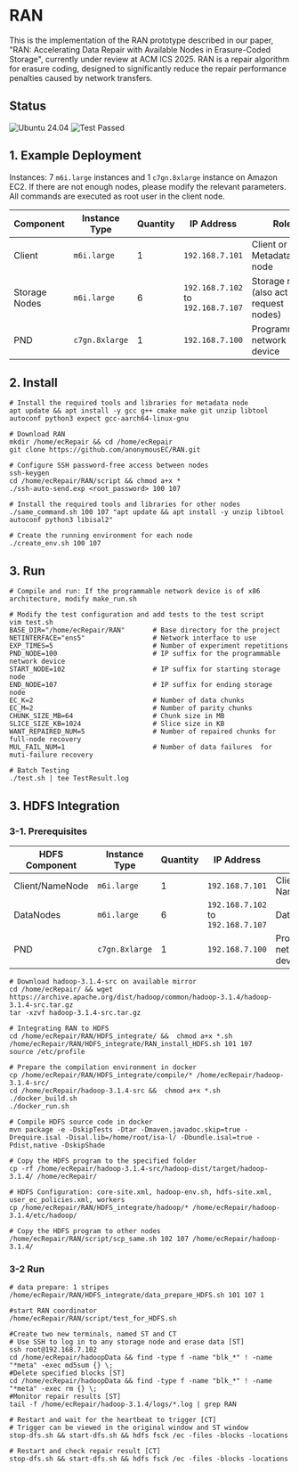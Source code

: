 # RAN

This is the implementation of the RAN prototype described in our paper, "RAN: Accelerating Data Repair with Available Nodes in  Erasure-Coded Storage", currently under review at ACM ICS 2025. RAN is a repair algorithm for erasure coding, designed to significantly reduce the repair performance penalties caused by network transfers.

## Status

![Ubuntu 24.04](https://img.shields.io/badge/Ubuntu%2024.04-black?style=flat-square) ![Test Passed](https://img.shields.io/badge/Test-Passing-brightgreen?style=flat-square)

## 1. Example Deployment

Instances: 7 `m6i.large` instances and 1 `c7gn.8xlarge` instance on Amazon EC2. If there are not enough nodes, please modify the relevant parameters. All commands are executed as root user in the client node.

| **Component** | **Instance Type** | **Quantity** | **IP Address**                     | **Role**                                  |
| ------------- | ----------------- | ------------ | ---------------------------------- | ----------------------------------------- |
| Client        | `m6i.large`       | 1            | `192.168.7.101`                    | Client or Metadata node                   |
| Storage Nodes | `m6i.large`       | 6            | `192.168.7.102` to `192.168.7.107` | Storage nodes (also act as request nodes) |
| PND           | `c7gn.8xlarge`    | 1            | `192.168.7.100`                    | Programmable network device               |

## 2. Install

```Shell
# Install the required tools and libraries for metadata node
apt update && apt install -y gcc g++ cmake make git unzip libtool autoconf python3 expect gcc-aarch64-linux-gnu

# Download RAN
mkdir /home/ecRepair && cd /home/ecRepair
git clone https://github.com/anonymousEC/RAN.git

# Configure SSH password-free access between nodes
ssh-keygen 
cd /home/ecRepair/RAN/script && chmod a+x *
./ssh-auto-send.exp <root_password> 100 107

# Install the required tools and libraries for other nodes
./same_command.sh 100 107 "apt update && apt install -y unzip libtool autoconf python3 libisal2" 

# Create the running environment for each node
./create_env.sh 100 107
```

## 3. Run

```Shell
# Compile and run: If the programmable network device is of x86 architecture, modify make_run.sh

# Modify the test configuration and add tests to the test script
vim test.sh
BASE_DIR="/home/ecRepair/RAN"       # Base directory for the project
NETINTERFACE="ens5"                 # Network interface to use
EXP_TIMES=5                         # Number of experiment repetitions
PND_NODE=100                        # IP suffix for the programmable network device
START_NODE=102                      # IP suffix for starting storage node
END_NODE=107                        # IP suffix for ending storage node
EC_K=2                              # Number of data chunks
EC_M=2                              # Number of parity chunks
CHUNK_SIZE_MB=64                    # Chunk size in MB
SLICE_SIZE_KB=1024                  # Slice size in KB
WANT_REPAIRED_NUM=5                 # Number of repaired chunks for full-node recovery  
MUL_FAIL_NUM=1                      # Number of data failures  for muti-failure recovery

# Batch Testing 
./test.sh | tee TestResult.log
```

## 3. HDFS Integration

### 3-1. Prerequisites

| **HDFS Component** | **Instance Type** | **Quantity** | **IP Address**                     | **Role**                    |
| ------------------ | ----------------- | ------------ | ---------------------------------- | --------------------------- |
| Client/NameNode    | `m6i.large`       | 1            | `192.168.7.101`                    | Client or NameNode          |
| DataNodes          | `m6i.large`       | 6            | `192.168.7.102` to `192.168.7.107` | DataNodes                   |
| PND                | `c7gn.8xlarge`    | 1            | `192.168.7.100`                    | Programmable network device |

```Shell
# Download hadoop-3.1.4-src on available mirror
cd /home/ecRepair/ && wget https://archive.apache.org/dist/hadoop/common/hadoop-3.1.4/hadoop-3.1.4-src.tar.gz
tar -xzvf hadoop-3.1.4-src.tar.gz

# Integrating RAN to HDFS
cd /home/ecRepair/RAN/HDFS_integrate/ &&  chmod a+x *.sh
/home/ecRepair/RAN/HDFS_integrate/RAN_install_HDFS.sh 101 107
source /etc/profile

# Prepare the compilation environment in docker
cp /home/ecRepair/RAN/HDFS_integrate/compile/* /home/ecRepair/hadoop-3.1.4-src/
cd /home/ecRepair/hadoop-3.1.4-src &&  chmod a+x *.sh
./docker_build.sh
./docker_run.sh

# Compile HDFS source code in docker
mvn package -e -DskipTests -Dtar -Dmaven.javadoc.skip=true -Drequire.isal -Disal.lib=/home/root/isa-l/ -Dbundle.isal=true -Pdist,native -DskipShade

# Copy the HDFS program to the specified folder
cp -rf /home/ecRepair/hadoop-3.1.4-src/hadoop-dist/target/hadoop-3.1.4/ /home/ecRepair/

# HDFS Configuration: core-site.xml, hadoop-env.sh, hdfs-site.xml, user_ec_policies.xml, workers
cp /home/ecRepair/RAN/HDFS_integrate/hadoop/* /home/ecRepair/hadoop-3.1.4/etc/hadoop/

# Copy the HDFS program to other nodes
/home/ecRepair/RAN/script/scp_same.sh 102 107 /home/ecRepair/hadoop-3.1.4/ 

```

### 3-2  Run

```shell
# data prepare: 1 stripes
/home/ecRepair/RAN/HDFS_integrate/data_prepare_HDFS.sh 101 107 1

#start RAN coordinator 
/home/ecRepair/RAN/script/test_for_HDFS.sh

#Create two new terminals, named ST and CT
# Use SSH to log in to any storage node and erase data [ST]
ssh root@192.168.7.102
cd /home/ecRepair/hadoopData && find -type f -name "blk_*" ! -name "*meta" -exec md5sum {} \;
#Delete specified blocks [ST]
cd /home/ecRepair/hadoopData && find -type f -name "blk_*" ! -name "*meta" -exec rm {} \; 
#Monitor repair results [ST]
tail -f /home/ecRepair/hadoop-3.1.4/logs/*.log | grep RAN

# Restart and wait for the heartbeat to trigger [CT]
# Trigger can be viewed in the original window and ST window
stop-dfs.sh && start-dfs.sh && hdfs fsck /ec -files -blocks -locations

# Restart and check repair result [CT]
stop-dfs.sh && start-dfs.sh && hdfs fsck /ec -files -blocks -locations 
```
